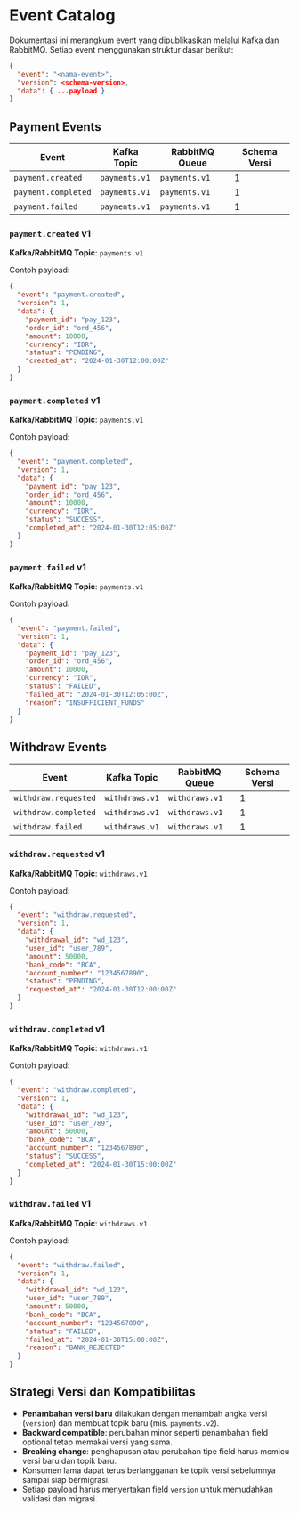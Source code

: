 # Event Catalog

Dokumentasi ini merangkum event yang dipublikasikan melalui Kafka dan RabbitMQ.
Setiap event menggunakan struktur dasar berikut:

```json
{
  "event": "<nama-event>",
  "version": <schema-version>,
  "data": { ...payload }
}
```

## Payment Events

| Event               | Kafka Topic | RabbitMQ Queue | Schema Versi |
|---------------------|-------------|----------------|--------------|
| `payment.created`   | `payments.v1` | `payments.v1` | 1 |
| `payment.completed` | `payments.v1` | `payments.v1` | 1 |
| `payment.failed`    | `payments.v1` | `payments.v1` | 1 |

### `payment.created` v1
**Kafka/RabbitMQ Topic**: `payments.v1`

Contoh payload:
```json
{
  "event": "payment.created",
  "version": 1,
  "data": {
    "payment_id": "pay_123",
    "order_id": "ord_456",
    "amount": 10000,
    "currency": "IDR",
    "status": "PENDING",
    "created_at": "2024-01-30T12:00:00Z"
  }
}
```

### `payment.completed` v1
**Kafka/RabbitMQ Topic**: `payments.v1`

Contoh payload:
```json
{
  "event": "payment.completed",
  "version": 1,
  "data": {
    "payment_id": "pay_123",
    "order_id": "ord_456",
    "amount": 10000,
    "currency": "IDR",
    "status": "SUCCESS",
    "completed_at": "2024-01-30T12:05:00Z"
  }
}
```

### `payment.failed` v1
**Kafka/RabbitMQ Topic**: `payments.v1`

Contoh payload:
```json
{
  "event": "payment.failed",
  "version": 1,
  "data": {
    "payment_id": "pay_123",
    "order_id": "ord_456",
    "amount": 10000,
    "currency": "IDR",
    "status": "FAILED",
    "failed_at": "2024-01-30T12:05:00Z",
    "reason": "INSUFFICIENT_FUNDS"
  }
}
```

## Withdraw Events

| Event                | Kafka Topic   | RabbitMQ Queue | Schema Versi |
|----------------------|---------------|----------------|--------------|
| `withdraw.requested` | `withdraws.v1` | `withdraws.v1` | 1 |
| `withdraw.completed` | `withdraws.v1` | `withdraws.v1` | 1 |
| `withdraw.failed`    | `withdraws.v1` | `withdraws.v1` | 1 |

### `withdraw.requested` v1
**Kafka/RabbitMQ Topic**: `withdraws.v1`

Contoh payload:
```json
{
  "event": "withdraw.requested",
  "version": 1,
  "data": {
    "withdrawal_id": "wd_123",
    "user_id": "user_789",
    "amount": 50000,
    "bank_code": "BCA",
    "account_number": "1234567890",
    "status": "PENDING",
    "requested_at": "2024-01-30T12:00:00Z"
  }
}
```

### `withdraw.completed` v1
**Kafka/RabbitMQ Topic**: `withdraws.v1`

Contoh payload:
```json
{
  "event": "withdraw.completed",
  "version": 1,
  "data": {
    "withdrawal_id": "wd_123",
    "user_id": "user_789",
    "amount": 50000,
    "bank_code": "BCA",
    "account_number": "1234567890",
    "status": "SUCCESS",
    "completed_at": "2024-01-30T15:00:00Z"
  }
}
```

### `withdraw.failed` v1
**Kafka/RabbitMQ Topic**: `withdraws.v1`

Contoh payload:
```json
{
  "event": "withdraw.failed",
  "version": 1,
  "data": {
    "withdrawal_id": "wd_123",
    "user_id": "user_789",
    "amount": 50000,
    "bank_code": "BCA",
    "account_number": "1234567890",
    "status": "FAILED",
    "failed_at": "2024-01-30T15:00:00Z",
    "reason": "BANK_REJECTED"
  }
}
```

## Strategi Versi dan Kompatibilitas

- **Penambahan versi baru** dilakukan dengan menambah angka versi (`version`) dan membuat topik baru (mis. `payments.v2`).
- **Backward compatible**: perubahan minor seperti penambahan field optional tetap memakai versi yang sama.
- **Breaking change**: penghapusan atau perubahan tipe field harus memicu versi baru dan topik baru.
- Konsumen lama dapat terus berlangganan ke topik versi sebelumnya sampai siap bermigrasi.
- Setiap payload harus menyertakan field `version` untuk memudahkan validasi dan migrasi.

